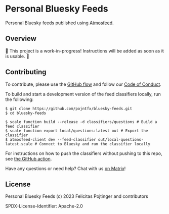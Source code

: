 # Personal Bluesky Feeds

Personal Bluesky feeds published using [Atmosfeed](https://github.com/pojntfx/atmosfeed).

## Overview

🚧 This project is a work-in-progress! Instructions will be added as soon as it is usable. 🚧

## Contributing

To contribute, please use the [GitHub flow](https://guides.github.com/introduction/flow/) and follow our [Code of Conduct](./CODE_OF_CONDUCT.md).

To build and start a development version of the feed classifiers locally, run the following:

```shell
$ git clone https://github.com/pojntfx/bluesky-feeds.git
$ cd bluesky-feeds

$ scale function build --release -d classifiers/questions # Build a feed classifier
$ scale function export local/questions:latest out # Export the classifier
$ atmosfeed-client dev --feed-classifier out/local-questions-latest.scale # Connect to Bluesky and run the classifier locally
```

For instructions on how to push the classifiers without pushing to this repo, see [the GitHub action](./.github/workflows/hydrun.yaml).

Have any questions or need help? Chat with us [on Matrix](https://matrix.to/#/#atmosfeed:matrix.org?via=matrix.org)!

## License

Personal Bluesky Feeds (c) 2023 Felicitas Pojtinger and contributors

SPDX-License-Identifier: Apache-2.0
